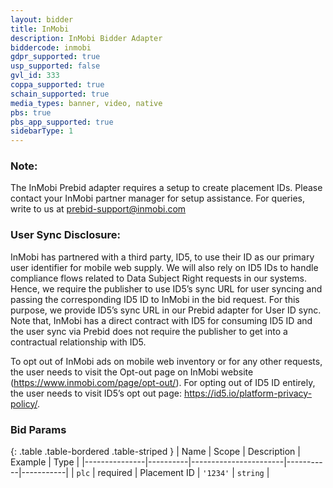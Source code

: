```yaml
---
layout: bidder
title: InMobi
description: InMobi Bidder Adapter
biddercode: inmobi
gdpr_supported: true
usp_supported: false
gvl_id: 333
coppa_supported: true
schain_supported: true
media_types: banner, video, native
pbs: true
pbs_app_supported: true
sidebarType: 1
---
```


### Note:

The InMobi Prebid adapter requires a setup to create placement IDs. Please contact your InMobi partner manager for setup assistance. 
For queries, write to us at prebid-support@inmobi.com

### User Sync Disclosure:

InMobi has partnered with a third party, ID5, to use their ID as our primary user identifier for mobile web supply. We will also rely on ID5 IDs to handle compliance flows related to Data Subject Right requests in our systems. Hence, we require the publisher to use ID5’s sync URL for user syncing and passing the corresponding ID5 ID to InMobi in the bid request. For this purpose, we provide ID5’s sync URL in our Prebid adapter for User ID sync. Note that, InMobi has a direct contract with ID5 for consuming ID5 ID and the user sync via Prebid does not require the publisher to get into a contractual relationship with ID5.

To opt out of InMobi ads on mobile web inventory or for any other requests, the user needs to visit the Opt-out page on InMobi website (https://www.inmobi.com/page/opt-out/). For opting out of ID5 ID entirely, the user needs to visit ID5’s opt out page: https://id5.io/platform-privacy-policy/.

### Bid Params

{: .table .table-bordered .table-striped }
| Name          | Scope    | Description           | Example   | Type      |
|---------------|----------|-----------------------|-----------|-----------|
| `plc`         | required | Placement ID          | `'1234'`  | `string`  |
